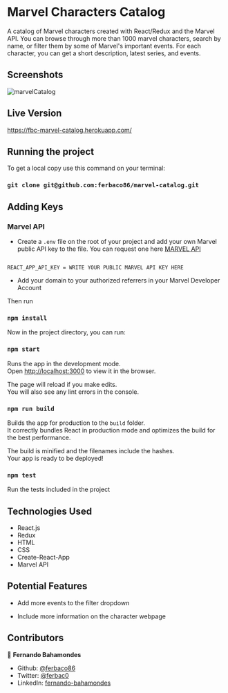 # Marvel Characters Catalog
A catalog of Marvel characters created with React/Redux and the Marvel API. You can browse through more than 1000 marvel characters, search by name, or filter them by some of Marvel's important events. For each character, you can get a short description, latest series, and events. 

## Screenshots
![marvelCatalog](https://user-images.githubusercontent.com/52765379/109394749-52740800-7907-11eb-9de8-3df83f29d387.gif)

## Live Version

https://fbc-marvel-catalog.herokuapp.com/

## Running the project

To get a local copy use this command on your terminal:

### `git clone git@github.com:ferbaco86/marvel-catalog.git`

## Adding Keys

### Marvel API 

- Create a ```.env``` file on the root of your project and add your own Marvel public API key to the file. You can request one here [MARVEL API](https://developer.marvel.com/)

```

REACT_APP_API_KEY = WRITE YOUR PUBLIC MARVEL API KEY HERE

```

- Add your domain to your authorized referrers in your Marvel Developer Account


Then run

### `npm install`

Now in the project directory, you can run:

### `npm start`

Runs the app in the development mode.\
Open [http://localhost:3000](http://localhost:3000) to view it in the browser.

The page will reload if you make edits.\
You will also see any lint errors in the console.

### `npm run build`

Builds the app for production to the `build` folder.\
It correctly bundles React in production mode and optimizes the build for the best performance.

The build is minified and the filenames include the hashes.\
Your app is ready to be deployed!

### `npm test`

Run the tests included in the project

## Technologies Used

- React.js
- Redux
- HTML
- CSS
- Create-React-App
- Marvel API

## Potential Features

* Add more events to the filter dropdown

* Include more information on the character webpage

## Contributors

👤 **Fernando Bahamondes**

- Github: [@ferbaco86](https://github.com/ferbaco86)
- Twitter: [@ferbac0](https://twitter.com/ferbac0)
- LinkedIn: [fernando-bahamondes](https://www.linkedin.com/in/fernando-bahamondes-correa)